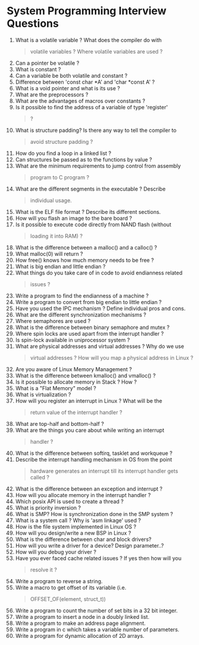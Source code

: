 System Programming Interview Questions
======================================

1.  What is a volatile variable ? What does the compiler do with
    > volatile variables ? Where volatile variables are used ?
2.  Can a pointer be volatile ?
3.  What is constant ?
4.  Can a variable be both volatile and constant ?
5.  Difference between 'const char \*A' and 'char \*const A' ?
6.  What is a void pointer and what is its use ?
7.  What are the preprocessors ?
8.  What are the advantages of macros over constants ?
9.  Is it possible to find the address of a variable of type 'register'
    > ?
10. What is structure padding? Is there any way to tell the compiler to
    > avoid structure padding ?
11. How do you find a loop in a linked list ?
12. Can structures be passed as to the functions by value ?
13. What are the minimum requirements to jump control from assembly
    > program to C program ?
14. What are the different segments in the executable ? Describe
    > individual usage.
15. What is the ELF file format ? Describe its different sections.
16. How will you flash an image to the bare board ?
17. Is it possible to execute code directly from NAND flash (without
    > loading it into RAM) ?
18. What is the difference between a malloc() and a calloc() ?
19. What malloc(0) will return ?
20. How free() knows how much memory needs to be free ?
21. What is big endian and little endian ?
22. What things do you take care of in code to avoid endianness related
    > issues ?
23. Write a program to find the endianness of a machine ?
24. Write a program to convert from big endian to little endian ?
25. Have you used the IPC mechanism ? Define individual pros and cons.
26. What are the different synchronization mechanisms ?
27. Where semaphores are used ?
28. What is the difference between binary semaphore and mutex ?
29. Where spin locks are used apart from the interrupt handler ?
30. Is spin-lock available in uniprocessor system ?
31. What are physical addresses and virtual addresses ? Why do we use
    > virtual addresses ? How will you map a physical address in Linux ?
32. Are you aware of Linux Memory Management ?
33. What is the difference between kmalloc() and vmalloc() ?
34. Is it possible to allocate memory in Stack ? How ?
35. What is a "Flat Memory" model ?
36. What is virtualization ?
37. How will you register an interrupt in Linux ? What will be the
    > return value of the interrupt handler ?
38. What are top-half and bottom-half ?
39. What are the things you care about while writing an interrupt
    > handler ?
40. What is the difference between softirq, tasklet and workqueue ?
41. Describe the interrupt handling mechanism in OS from the point
    > hardware generates an interrupt till its interrupt handler gets
    > called ?
42. What is the difference between an exception and interrupt ?
43. How will you allocate memory in the interrupt handler ?
44. Which posix API is used to create a thread ?
45. What is priority inversion ?
46. What is SMP? How is synchronization done in the SMP system ?
47. What is a system call ? Why is 'asm linkage' used ?
48. How is the file system implemented in Linux OS ?
49. How will you design/write a new BSP in Linux ?
50. What is the difference between char and block drivers?
51. How will you write a driver for a device? Design parameter..?
52. How will you debug your driver ?
53. Have you ever faced cache related issues ? If yes then how will you
    > resolve it ?
54. Write a program to reverse a string.
55. Write a macro to get offset of its variable (i.e.
    > OFFSET\_OF(element, struct\_t))
56. Write a program to count the number of set bits in a 32 bit integer.
57. Write a program to insert a node in a doubly linked list.
58. Write a program to make an address page alignment.
59. Write a program in c which takes a variable number of parameters.
60. Write a program for dynamic allocation of 2D arrays.

